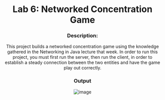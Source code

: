 <div align='center'> <h1> Lab 6: Networked Concentration Game </h1>

### Description:
  
This project builds a networked concentration game using the knowledge gathered in the Networking in Java lecture that week. In order to run this project, you must first run the server, then run the client, in order to establish a steady connection between the two entities and have the game play out correctly. 
  
### Output
 ![image](https://user-images.githubusercontent.com/66089236/122070675-2ac88300-cdc4-11eb-8da6-d29dc341c91f.png)

